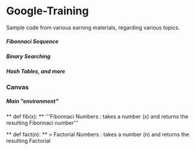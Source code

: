 # Google-Training

Sample code from various earning materials, regarding various topics.

##### Fibonnaci Sequence
##### Binary Searching
##### Hash Tables, and more

### Canvas
##### Main "environment"
** def fib(x): **
    '''Fibonnaci Numbers : takes a number (x) and returns the resulting Fibonnaci number'''
    
** def fact(n): **
    > Factorial Numbers : takes a number (n) and returns the resulting Factorial